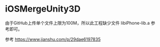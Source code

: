 # iOSMergeUnity3D
由于GitHub上传单个文件上限为100M，所以此工程缺少文件 libiPhone-lib.a 参考即可。

参考 https://www.jianshu.com/p/29dae6197835
